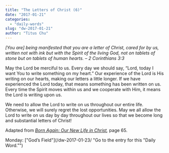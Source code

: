 ```yaml
---
title: "The Letters of Christ (6)"
date: "2017-01-21"
categories: 
  - "daily-words"
slug: "dw-2017-01-21"
author: "Titus Chu"
---
```


_\[You are\] being manifested that you are a letter of Christ, cared for by us, written not with ink but with the Spirit of the living God, not on tablets of stone but on tablets of human hearts._ _– 2 Corinthians 3:3_

May the Lord be merciful to us. Every day we should say, “Lord, today I want You to write something on my heart.” Our experience of the Lord is His writing on our hearts, making our letters a little longer. If we have experienced the Lord today, that means something has been written on us. Every time the Spirit moves within us and we cooperate with Him, it means the Lord is writing upon us.

We need to allow the Lord to write on us throughout our entire life. Otherwise, we will surely regret the lost opportunities. May we all allow the Lord to write on us day by day throughout our lives so that we become long and substantial letters of Christ!

Adapted from _[Born Again: Our New Life in Christ](/book-born-again/ "Go to the listing for this book."),_ page 65.

Monday: ["God’s Field"](/dw-2017-01-23/ "Go to the entry for this "Daily Word."")
